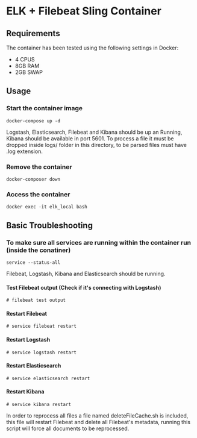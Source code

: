 # ELK + Filebeat Sling Container

## Requirements

The container has been tested using the following settings in Docker:

* 4 CPUS
* 8GB RAM
* 2GB SWAP

## Usage

### Start the container image

    docker-compose up -d
Logstash, Elasticsearch, Filebeat and Kibana should be up an Running, Kibana should be available in port 5601.
To process a file it must be dropped inside logs/ folder in this directory, to be parsed files must have .log extension.

### Remove the container

    docker-composer down

### Access the container

    docker exec -it elk_local bash

## Basic Troubleshooting

### To make sure all services are running within the container run (inside the conatiner)

    service --status-all
  Filebeat, Logstash, Kibana and Elasticsearch should be running.

#### Test Filebeat output (Check if it's connecting with Logstash)

    # filebeat test output

#### Restart Filebeat

    # service filebeat restart

#### Restart Logstash

    # service logstash restart

#### Restart Elasticsearch

    # service elasticsearch restart

#### Restart Kibana

    # service kibana restart
In order to reprocess all files a file named deleteFileCache.sh is included, this file will restart Filebeat and delete all Filebeat's metadata, running this script will force all documents to be reprocessed.